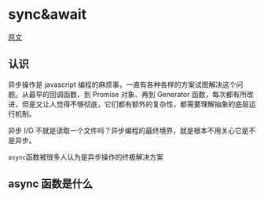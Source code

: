 # sync&await

[原文](https://www.cnblogs.com/cpselvis/p/6344122.html)

## 认识

异步操作是 javascript 编程的麻烦事，一直有各种各样的方案试图解决这个问题。从最早的回调函数、到 Promise 对象、再到 Generator 函数，每次都有所改进，但是又让人觉得不够彻底，它们都有额外的复杂性，都需要理解抽象的底层运行机制。

异步 I/O 不就是读取一个文件吗？异步编程的最终境界，就是根本不用关心它是不是异步。

`async`函数被很多人认为是异步操作的终极解决方案

## async 函数是什么

